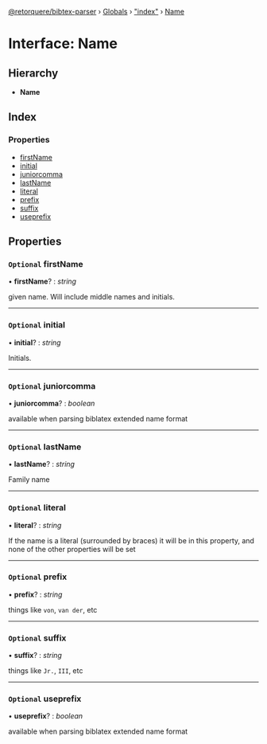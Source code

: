 [@retorquere/bibtex-parser](../README.md) › [Globals](../globals.md) › ["index"](../modules/_index_.md) › [Name](_index_.name.md)

# Interface: Name

## Hierarchy

* **Name**

## Index

### Properties

* [firstName](_index_.name.md#optional-firstname)
* [initial](_index_.name.md#optional-initial)
* [juniorcomma](_index_.name.md#optional-juniorcomma)
* [lastName](_index_.name.md#optional-lastname)
* [literal](_index_.name.md#optional-literal)
* [prefix](_index_.name.md#optional-prefix)
* [suffix](_index_.name.md#optional-suffix)
* [useprefix](_index_.name.md#optional-useprefix)

## Properties

### `Optional` firstName

• **firstName**? : *string*

given name. Will include middle names and initials.

___

### `Optional` initial

• **initial**? : *string*

Initials.

___

### `Optional` juniorcomma

• **juniorcomma**? : *boolean*

available when parsing biblatex extended name format

___

### `Optional` lastName

• **lastName**? : *string*

Family name

___

### `Optional` literal

• **literal**? : *string*

If the name is a literal (surrounded by braces) it will be in this property, and none of the other properties will be set

___

### `Optional` prefix

• **prefix**? : *string*

things like `von`, `van der`, etc

___

### `Optional` suffix

• **suffix**? : *string*

things like `Jr.`, `III`, etc

___

### `Optional` useprefix

• **useprefix**? : *boolean*

available when parsing biblatex extended name format
